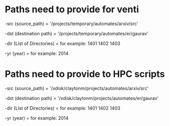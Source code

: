 # Paths need to provide for venti

-src (source_path) = '/projects/temporary/automates/arxiv/src'

-dst (destination path) = '/projects/temporary/automates/er/gaurav' 

-dir (List of Directories) = for example: 1401 1402 1403  

-yr (year) = for example: 2014




# Paths need to provide to HPC scripts

-src (source_path) = '/xdisk/claytonm/projects/automates/arxiv/src'

-dst (destination path) = '/xdisk/claytonm/projects/automates/er/gaurav' 

-dir (List of Directories) = for example: 1401 1402 1403

-yr (year) = for example: 2014


